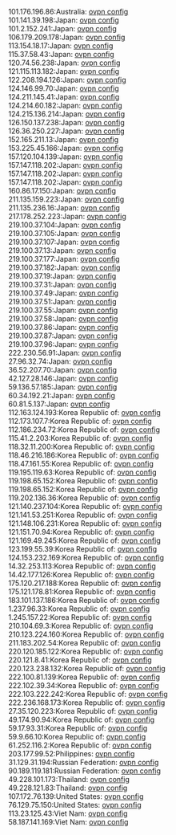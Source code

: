 101.176.196.86:Australia: [ovpn config](vpn/101_176_196_86.ovpn)  
101.141.39.198:Japan: [ovpn config](vpn/101_141_39_198.ovpn)  
101.2.152.241:Japan: [ovpn config](vpn/101_2_152_241.ovpn)  
106.179.209.178:Japan: [ovpn config](vpn/106_179_209_178.ovpn)  
113.154.18.17:Japan: [ovpn config](vpn/113_154_18_17.ovpn)  
115.37.58.43:Japan: [ovpn config](vpn/115_37_58_43.ovpn)  
120.74.56.238:Japan: [ovpn config](vpn/120_74_56_238.ovpn)  
121.115.113.182:Japan: [ovpn config](vpn/121_115_113_182.ovpn)  
122.208.194.126:Japan: [ovpn config](vpn/122_208_194_126.ovpn)  
124.146.99.70:Japan: [ovpn config](vpn/124_146_99_70.ovpn)  
124.211.145.41:Japan: [ovpn config](vpn/124_211_145_41.ovpn)  
124.214.60.182:Japan: [ovpn config](vpn/124_214_60_182.ovpn)  
124.215.136.214:Japan: [ovpn config](vpn/124_215_136_214.ovpn)  
126.150.137.238:Japan: [ovpn config](vpn/126_150_137_238.ovpn)  
126.36.250.227:Japan: [ovpn config](vpn/126_36_250_227.ovpn)  
152.165.211.13:Japan: [ovpn config](vpn/152_165_211_13.ovpn)  
153.225.45.166:Japan: [ovpn config](vpn/153_225_45_166.ovpn)  
157.120.104.139:Japan: [ovpn config](vpn/157_120_104_139.ovpn)  
157.147.118.202:Japan: [ovpn config](vpn/157_147_118_202.ovpn)  
157.147.118.202:Japan: [ovpn config](vpn/157_147_118_202.ovpn)  
157.147.118.202:Japan: [ovpn config](vpn/157_147_118_202.ovpn)  
160.86.17.150:Japan: [ovpn config](vpn/160_86_17_150.ovpn)  
211.135.159.223:Japan: [ovpn config](vpn/211_135_159_223.ovpn)  
211.135.236.16:Japan: [ovpn config](vpn/211_135_236_16.ovpn)  
217.178.252.223:Japan: [ovpn config](vpn/217_178_252_223.ovpn)  
219.100.37.104:Japan: [ovpn config](vpn/219_100_37_104.ovpn)  
219.100.37.105:Japan: [ovpn config](vpn/219_100_37_105.ovpn)  
219.100.37.107:Japan: [ovpn config](vpn/219_100_37_107.ovpn)  
219.100.37.13:Japan: [ovpn config](vpn/219_100_37_13.ovpn)  
219.100.37.177:Japan: [ovpn config](vpn/219_100_37_177.ovpn)  
219.100.37.182:Japan: [ovpn config](vpn/219_100_37_182.ovpn)  
219.100.37.19:Japan: [ovpn config](vpn/219_100_37_19.ovpn)  
219.100.37.31:Japan: [ovpn config](vpn/219_100_37_31.ovpn)  
219.100.37.49:Japan: [ovpn config](vpn/219_100_37_49.ovpn)  
219.100.37.51:Japan: [ovpn config](vpn/219_100_37_51.ovpn)  
219.100.37.55:Japan: [ovpn config](vpn/219_100_37_55.ovpn)  
219.100.37.58:Japan: [ovpn config](vpn/219_100_37_58.ovpn)  
219.100.37.86:Japan: [ovpn config](vpn/219_100_37_86.ovpn)  
219.100.37.87:Japan: [ovpn config](vpn/219_100_37_87.ovpn)  
219.100.37.96:Japan: [ovpn config](vpn/219_100_37_96.ovpn)  
222.230.56.91:Japan: [ovpn config](vpn/222_230_56_91.ovpn)  
27.96.32.74:Japan: [ovpn config](vpn/27_96_32_74.ovpn)  
36.52.207.70:Japan: [ovpn config](vpn/36_52_207_70.ovpn)  
42.127.28.146:Japan: [ovpn config](vpn/42_127_28_146.ovpn)  
59.136.57.185:Japan: [ovpn config](vpn/59_136_57_185.ovpn)  
60.34.192.21:Japan: [ovpn config](vpn/60_34_192_21.ovpn)  
60.81.5.137:Japan: [ovpn config](vpn/60_81_5_137.ovpn)  
112.163.124.193:Korea Republic of: [ovpn config](vpn/112_163_124_193.ovpn)  
112.173.107.7:Korea Republic of: [ovpn config](vpn/112_173_107_7.ovpn)  
112.186.234.72:Korea Republic of: [ovpn config](vpn/112_186_234_72.ovpn)  
115.41.2.203:Korea Republic of: [ovpn config](vpn/115_41_2_203.ovpn)  
118.32.11.200:Korea Republic of: [ovpn config](vpn/118_32_11_200.ovpn)  
118.46.216.186:Korea Republic of: [ovpn config](vpn/118_46_216_186.ovpn)  
118.47.161.55:Korea Republic of: [ovpn config](vpn/118_47_161_55.ovpn)  
119.195.119.63:Korea Republic of: [ovpn config](vpn/119_195_119_63.ovpn)  
119.198.65.152:Korea Republic of: [ovpn config](vpn/119_198_65_152.ovpn)  
119.198.65.152:Korea Republic of: [ovpn config](vpn/119_198_65_152.ovpn)  
119.202.136.36:Korea Republic of: [ovpn config](vpn/119_202_136_36.ovpn)  
121.140.237.104:Korea Republic of: [ovpn config](vpn/121_140_237_104.ovpn)  
121.141.53.251:Korea Republic of: [ovpn config](vpn/121_141_53_251.ovpn)  
121.148.106.231:Korea Republic of: [ovpn config](vpn/121_148_106_231.ovpn)  
121.151.70.94:Korea Republic of: [ovpn config](vpn/121_151_70_94.ovpn)  
121.169.49.245:Korea Republic of: [ovpn config](vpn/121_169_49_245.ovpn)  
123.199.55.39:Korea Republic of: [ovpn config](vpn/123_199_55_39.ovpn)  
124.153.232.169:Korea Republic of: [ovpn config](vpn/124_153_232_169.ovpn)  
14.32.253.113:Korea Republic of: [ovpn config](vpn/14_32_253_113.ovpn)  
14.42.177.126:Korea Republic of: [ovpn config](vpn/14_42_177_126.ovpn)  
175.120.217.188:Korea Republic of: [ovpn config](vpn/175_120_217_188.ovpn)  
175.121.178.81:Korea Republic of: [ovpn config](vpn/175_121_178_81.ovpn)  
183.101.137.186:Korea Republic of: [ovpn config](vpn/183_101_137_186.ovpn)  
1.237.96.33:Korea Republic of: [ovpn config](vpn/1_237_96_33.ovpn)  
1.245.157.22:Korea Republic of: [ovpn config](vpn/1_245_157_22.ovpn)  
210.104.69.3:Korea Republic of: [ovpn config](vpn/210_104_69_3.ovpn)  
210.123.224.160:Korea Republic of: [ovpn config](vpn/210_123_224_160.ovpn)  
211.183.202.54:Korea Republic of: [ovpn config](vpn/211_183_202_54.ovpn)  
220.120.185.122:Korea Republic of: [ovpn config](vpn/220_120_185_122.ovpn)  
220.121.8.41:Korea Republic of: [ovpn config](vpn/220_121_8_41.ovpn)  
220.123.238.132:Korea Republic of: [ovpn config](vpn/220_123_238_132.ovpn)  
222.100.81.139:Korea Republic of: [ovpn config](vpn/222_100_81_139.ovpn)  
222.102.39.34:Korea Republic of: [ovpn config](vpn/222_102_39_34.ovpn)  
222.103.222.242:Korea Republic of: [ovpn config](vpn/222_103_222_242.ovpn)  
222.236.168.173:Korea Republic of: [ovpn config](vpn/222_236_168_173.ovpn)  
27.35.120.223:Korea Republic of: [ovpn config](vpn/27_35_120_223.ovpn)  
49.174.90.94:Korea Republic of: [ovpn config](vpn/49_174_90_94.ovpn)  
59.17.93.31:Korea Republic of: [ovpn config](vpn/59_17_93_31.ovpn)  
59.9.66.10:Korea Republic of: [ovpn config](vpn/59_9_66_10.ovpn)  
61.252.116.2:Korea Republic of: [ovpn config](vpn/61_252_116_2.ovpn)  
203.177.99.52:Philippines: [ovpn config](vpn/203_177_99_52.ovpn)  
31.129.31.194:Russian Federation: [ovpn config](vpn/31_129_31_194.ovpn)  
90.189.119.181:Russian Federation: [ovpn config](vpn/90_189_119_181.ovpn)  
49.228.101.173:Thailand: [ovpn config](vpn/49_228_101_173.ovpn)  
49.228.121.83:Thailand: [ovpn config](vpn/49_228_121_83.ovpn)  
107.172.76.139:United States: [ovpn config](vpn/107_172_76_139.ovpn)  
76.129.75.150:United States: [ovpn config](vpn/76_129_75_150.ovpn)  
113.23.125.43:Viet Nam: [ovpn config](vpn/113_23_125_43.ovpn)  
58.187.141.169:Viet Nam: [ovpn config](vpn/58_187_141_169.ovpn)  
